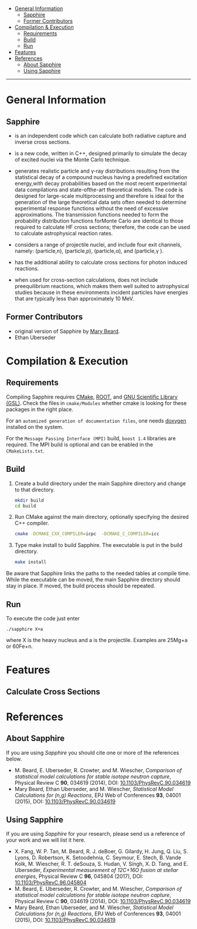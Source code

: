 

- [General Information](#general-information)
  - [Sapphire](#sapphire)
  - [Former Contributors](#former-contributors)
- [Compilation & Execution](#compilation--execution)
  - [Requirements](#requirements)
  - [Build](#build)
  - [Run](#run)
- [Features](#features)
- [References](#references)
  - [About Sapphire](#about-sapphire)
  - [Using Sapphire](#using-sapphire)

--- 
# General Information

## Sapphire

* is an independent code which can calculate both radiative capture and inverse cross sections.

* is a new code, written in C++, designed primarily to simulate the decay of excited nuclei via the Monte Carlo technique. 

* generates realistic particle and γ-ray distributions resulting from the statistical decay of a compound nucleus having a predefined excitation energy,with decay probabilities based on the most recent experimental data compilations and state-ofthe-art theoretical models. The code is designed for large-scale multiprocessing and therefore is ideal for the generation of the large theoretical data sets often needed to determine experimental response functions without the need of excessive approximations. The transmission functions needed to form the probability distribution functions forMonte Carlo are identical to those required to calculate HF cross sections; therefore, the code can be used to calculate astrophysical reaction rates. 

* considers a range of projectile nuclei, and include four exit channels, namely: (particle,n), (particle,p), (particle,α), and (particle,γ ). 

* has the additional ability to calculate cross sections for photon induced reactions. 

* when used for cross-section calculations, does not include preequilibrium reactions, which makes them well suited to astrophysical studies because in these environments incident particles have energies that are typically less than approximately 10 MeV.

## Former Contributors
* original version of Sapphire by [Mary Beard](https://isnap.nd.edu/people/group-pages/mary-beard/). 
* Ethan Uberseder

# Compilation & Execution
## Requirements
Compiling Sapphire requires [CMake](https://cmake.org/), [ROOT](https://root.cern.ch/), and [GNU Scientific Library (GSL)](https://www.gnu.org/software/gsl/). Check the files in `cmake/Modules` whether cmake is looking for these packages in the right place. 

For an `automized generation of documentation files`, one needs [doxygen](http://doxygen.nl/) installed on the system.

For the `Message Passing Interface (MPI)` build, `boost 1.4` libraries are required. The MPI build is optional and can be enabled in the `CMakeLists.txt`.

## Build

1. Create a build directory under the main Sapphire directory and change to that directory. 
   ```bash
   mkdir build
   cd build
   ```
2. Run CMake against the main directory, optionally specifying the desired C++ compiler.
    ```bash
    cmake -DCMAKE_CXX_COMPILER=icpc  -DCMAKE_C_COMPILER=icc 
    ```
3. Type make install to build Sapphire.  The executable is put in
  the build directory.
    ```bash
    make install
    ```

Be aware that Sapphire links the paths to the needed tables at compile time.
While the executable can be moved, the main Sapphire directory should stay in
place.  If moved, the build process should be repeated.

## Run

To execute the code just enter

```
./sapphire X+a
```

where X is the heavy nucleus and a is the projectile. Examples are 25Mg+a or 60Fe+n.  

# Features

## Calculate Cross Sections



# References
## About Sapphire
If you are using *Sapphire* you should cite one or more of the references below.

* M. Beard, E. Uberseder, R. Crowter, and M. Wiescher, *Comparison of statistical model calculations for stable isotope neutron capture*, Physical Review C **90**, 034619 (2014), DOI: [10.1103/PhysRevC.90.034619](https://dx.doi.org/10.1103/PhysRevC.90.034619)
* Mary Beard, Ethan Uberseder, and M. Wiescher, *Statistical Model Calculations for (n,g) Reactions*, EPJ Web of Conferences **93**, 04001 (2015), DOI: [10.1103/PhysRevC.90.034619](https://dx.doi.org/10.1103/PhysRevC.90.034619)
  
## Using Sapphire
If you are using *Sapphire* for your research, please send us a reference of your work and we will list it here.
* X. Fang, W. P. Tan, M. Beard, R. J. deBoer, G. Gilardy, H. Jung, Q. Liu, S. Lyons, D. Robertson, K. Setoodehnia, C. Seymour, E. Stech, B. Vande Kolk, M. Wiescher, R. T. deSouza, S. Hudan, V. Singh, X. D. Tang, and E. Uberseder, *Experimental measurement of 12C+16O fusion at stellar energies*, Physical Review C **96**, 045804 (2017), DOI: [10.1103/PhysRevC.96.045804](https://dx.doi.org/10.1103/PhysRevC.96.045804)
* M. Beard, E. Uberseder, R. Crowter, and M. Wiescher, *Comparison of statistical model calculations for stable isotope neutron capture*, Physical Review C **90**, 034619 (2014), DOI: [10.1103/PhysRevC.90.034619](https://dx.doi.org/10.1103/PhysRevC.90.034619)
* Mary Beard, Ethan Uberseder, and M. Wiescher, *Statistical Model Calculations for (n,g) Reactions*, EPJ Web of Conferences **93**, 04001 (2015), DOI: [10.1103/PhysRevC.90.034619](https://dx.doi.org/10.1103/PhysRevC.90.034619)
